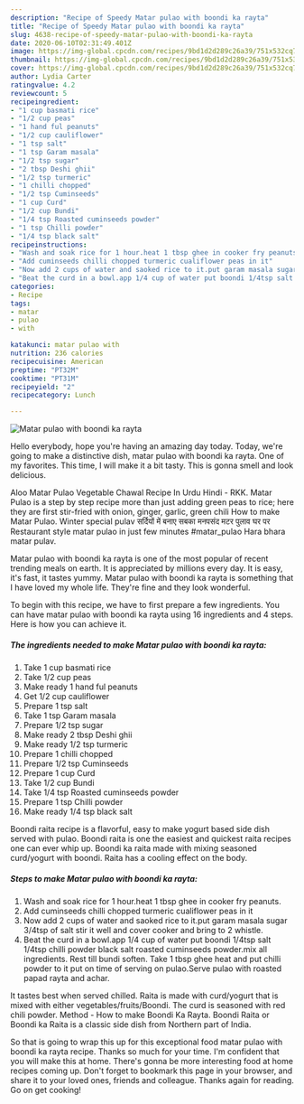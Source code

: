 ```yaml
---
description: "Recipe of Speedy Matar pulao with boondi ka rayta"
title: "Recipe of Speedy Matar pulao with boondi ka rayta"
slug: 4638-recipe-of-speedy-matar-pulao-with-boondi-ka-rayta
date: 2020-06-10T02:31:49.401Z
image: https://img-global.cpcdn.com/recipes/9bd1d2d289c26a39/751x532cq70/matar-pulao-with-boondi-ka-rayta-recipe-main-photo.jpg
thumbnail: https://img-global.cpcdn.com/recipes/9bd1d2d289c26a39/751x532cq70/matar-pulao-with-boondi-ka-rayta-recipe-main-photo.jpg
cover: https://img-global.cpcdn.com/recipes/9bd1d2d289c26a39/751x532cq70/matar-pulao-with-boondi-ka-rayta-recipe-main-photo.jpg
author: Lydia Carter
ratingvalue: 4.2
reviewcount: 5
recipeingredient:
- "1 cup basmati rice"
- "1/2 cup peas"
- "1 hand ful peanuts"
- "1/2 cup cauliflower"
- "1 tsp salt"
- "1 tsp Garam masala"
- "1/2 tsp sugar"
- "2 tbsp Deshi ghii"
- "1/2 tsp turmeric"
- "1 chilli chopped"
- "1/2 tsp Cuminseeds"
- "1 cup Curd"
- "1/2 cup Bundi"
- "1/4 tsp Roasted cuminseeds powder"
- "1 tsp Chilli powder"
- "1/4 tsp black salt"
recipeinstructions:
- "Wash and soak rice for 1 hour.heat 1 tbsp ghee in cooker fry peanuts."
- "Add cuminseeds chilli chopped turmeric cualiflower peas in it"
- "Now add 2 cups of water and saoked rice to it.put garam masala sugar 3/4tsp of salt stir it well and cover cooker and bring to 2 whistle."
- "Beat the curd in a bowl.app 1/4 cup of water put boondi 1/4tsp salt 1/4tsp chilli powder black salt roasted cuminseeds powder.mix all ingredients. Rest till bundi soften. Take 1 tbsp ghee heat and put chilli powder to it put on time of serving on pulao.Serve pulao with roasted papad rayta and achar."
categories:
- Recipe
tags:
- matar
- pulao
- with

katakunci: matar pulao with 
nutrition: 236 calories
recipecuisine: American
preptime: "PT32M"
cooktime: "PT31M"
recipeyield: "2"
recipecategory: Lunch

---
```



![Matar pulao with boondi ka rayta](https://img-global.cpcdn.com/recipes/9bd1d2d289c26a39/751x532cq70/matar-pulao-with-boondi-ka-rayta-recipe-main-photo.jpg)

Hello everybody, hope you're having an amazing day today. Today, we're going to make a distinctive dish, matar pulao with boondi ka rayta. One of my favorites. This time, I will make it a bit tasty. This is gonna smell and look delicious.

Aloo Matar Pulao Vegetable Chawal Recipe In Urdu Hindi - RKK. Matar Pulao is a step by step recipe more than just adding green peas to rice; here they are first stir-fried with onion, ginger, garlic, green chili How to make Matar Pulao. Winter special pulav सर्दियों में बनाए सबका मनपसंद मटर पुलाव घर पर Restaurant style matar pulao in just few minutes #matar_pulao Hara bhara matar pulav.

Matar pulao with boondi ka rayta is one of the most popular of recent trending meals on earth. It is appreciated by millions every day. It is easy, it's fast, it tastes yummy. Matar pulao with boondi ka rayta is something that I have loved my whole life. They're fine and they look wonderful.


To begin with this recipe, we have to first prepare a few ingredients. You can have matar pulao with boondi ka rayta using 16 ingredients and 4 steps. Here is how you can achieve it.

<!--inarticleads1-->

##### The ingredients needed to make Matar pulao with boondi ka rayta:

1. Take 1 cup basmati rice
1. Take 1/2 cup peas
1. Make ready 1 hand ful peanuts
1. Get 1/2 cup cauliflower
1. Prepare 1 tsp salt
1. Take 1 tsp Garam masala
1. Prepare 1/2 tsp sugar
1. Make ready 2 tbsp Deshi ghii
1. Make ready 1/2 tsp turmeric
1. Prepare 1 chilli chopped
1. Prepare 1/2 tsp Cuminseeds
1. Prepare 1 cup Curd
1. Take 1/2 cup Bundi
1. Take 1/4 tsp Roasted cuminseeds powder
1. Prepare 1 tsp Chilli powder
1. Make ready 1/4 tsp black salt


Boondi raita recipe is a flavorful, easy to make yogurt based side dish served with pulao. Boondi raita is one the easiest and quickest raita recipes one can ever whip up. Boondi ka raita made with mixing seasoned curd/yogurt with boondi. Raita has a cooling effect on the body. 

<!--inarticleads2-->

##### Steps to make Matar pulao with boondi ka rayta:

1. Wash and soak rice for 1 hour.heat 1 tbsp ghee in cooker fry peanuts.
1. Add cuminseeds chilli chopped turmeric cualiflower peas in it
1. Now add 2 cups of water and saoked rice to it.put garam masala sugar 3/4tsp of salt stir it well and cover cooker and bring to 2 whistle.
1. Beat the curd in a bowl.app 1/4 cup of water put boondi 1/4tsp salt 1/4tsp chilli powder black salt roasted cuminseeds powder.mix all ingredients. Rest till bundi soften. Take 1 tbsp ghee heat and put chilli powder to it put on time of serving on pulao.Serve pulao with roasted papad rayta and achar.


It tastes best when served chilled. Raita is made with curd/yogurt that is mixed with either vegetables/fruits/Boondi. The curd is seasoned with red chili powder. Method - How to make Boondi Ka Rayta. Boondi Raita or Boondi ka Raita is a classic side dish from Northern part of India. 

So that is going to wrap this up for this exceptional food matar pulao with boondi ka rayta recipe. Thanks so much for your time. I'm confident that you will make this at home. There's gonna be more interesting food at home recipes coming up. Don't forget to bookmark this page in your browser, and share it to your loved ones, friends and colleague. Thanks again for reading. Go on get cooking!
